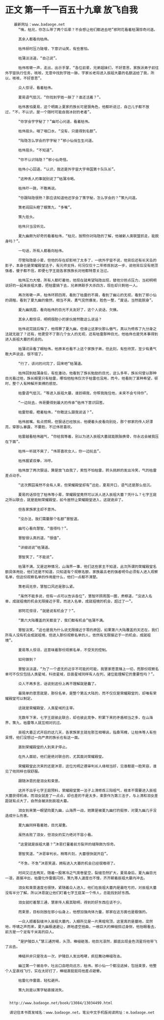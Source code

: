 # 正文 第一千一百五十九章 放飞自我
        最新网址：www.badaoge.net
          “咦，枯兄，你怎么带了两个后辈？不会想让他们都进去吧”邪阿花看着枯蒲惊奇问道。
      
          其余人都看向枯伟。
      
          枯伟顿时压力陡增，下意识讪笑，有些害怕。
      
          枯蒲淡淡道，“自己说”。
      
          枯伟咳嗽一声，走出，出示手掌，“各位前辈，兄弟姐妹们，不好意思，家族派弟子前往外宇宙执行任务，咳咳，无意中找到宇姓一脉，宇家长老将进入辰祖大墓的名额送给了我，所以，咳咳，不好意思”。
      
          众人惊讶，看着枯伟。
      
          夏易语气低沉，“你找到宇姓一脉了？谁还活着？”。
      
          枯伟害怕夏易，这个明面上夏家的族长可是狠角色，他都听说过，自己儿子都不放过，“不，不认识，是一个随时可能自我冰封的老者”。
      
          “你学会宇字秘了？”幽可心问道，看着枯伟。
      
          枯伟摇头，咽了咽口水，“没有，只是得到名额”。
      
          “陆隐怎么学会的宇字秘？”邪小仙俏生生问道。
      
          枯伟摇头，“不知道”。
      
          “你不认识陆隐？”邪小仙奇怪。
      
          枯伟小心回道，“认识，我还是外宇宙大宇帝国第十队队长”。
      
          “这种丢人的事就别说了”枯蒲冷喝。
      
          枯伟吓一跳，不敢再说。
      
          “你跟陆隐很熟？那应该知道他还学会了策字秘，怎么学会的？”策九问道。
      
          策老阎回头瞪了眼策九，“多嘴”。
      
          策九低头。
      
          枯伟只当没听见。
      
          夏九幽颇为好奇的看着枯伟，“枯兄，按照你对陆隐的了解，他被新人类联盟抓走，能脱身吗？”。
      
          一句话，所有人都看向枯伟。
      
          尽管陆隐是小辈，但他的存在却影响了太多了，一统外宇宙不说，他背后还有长天岛的影子，本身也是荣耀殿堂法子，有元师支持，何况仅仅十二年修炼到这一步，说他背后没有绝顶强者，傻子都不信，即便七字王庭各家族族长对他都特意关注过。
      
          枯伟压力大增，所有人都盯着他，他现在就希望陆隐出现，替他分担点压力，当初明明说好的一起来辰祖大墓，把枯雷搞下去，兄弟俩联手大杀四方，现在却只剩他一人。
      
          再次咳嗽一声，枯伟环顾四周，看到了枯雷的不屑，看到了幽沁的无视，看到了邪小仙的调楷，看到了夏九幽的傲然，相当不爽，勇气突然爆发，脸色一整，“废话，当然能脱身”。
      
          夏九幽挑眉，看向枯伟的目光不太友好了，这个人说话，欠揍。
      
          其余人都惊讶，明明很胆小的家伙居然敢这么说话？
      
          枯伟说完就后悔了，他得罪了夏九幽，但谁让这家伙那么傲气，真以为修炼了九分身之法就无敌了？还有，他更受不了那几个女人的无视，还有枯雷那种目光，他枯伟也是凭本事得到进入辰祖大墓的机会的。
      
          枯蒲诧异看了眼枯伟，他原本也看不上这个家族子弟，但此刻，有些欣赏，至少有勇气敢大声说话，很不错了。
      
          “行了，该问的问完了，回来吧”枯蒲道。
      
          枯伟回到枯蒲身后，有些激动，他看到了族长勉励的目光，这么多年，族长何曾以那种目光看过他，族长眼里只有枯雷，哪怕他枯伟仅次于枯雷也没用，而今，他看到了某种希望，顿时，整个人有种解开束缚的感觉。
      
          枯雷语气低沉，“等进入辰祖大墓，谁妨碍我，你帮我拖住他，未来不会亏待你”。
      
          “一边玩去，伟哥要得到最大的传承”枯伟下意识回答。
      
          枯雷怒极，瞪着枯伟，“你敢这么跟我说话？”。
      
          枯伟抿嘴，有点慌啊，但狠话已经放出，他硬着头皮看向别处，那个邪家的传人好漂亮，穿那么暴露，不要脸，不过伟哥喜欢。
      
          枯雷越看枯伟越气，“你给我等着，别以为进入辰祖大墓就能脱胎换骨，你永远会被我压在下面”。
      
          枯伟一听就不爽了，“伟哥喜欢女人，你一边玩去”。
      
          枯伟握紧双拳，冷哼。
      
          枯伟放了两次狠话，算是放飞自我了，索性不怕枯雷，转头挑衅的发出冷笑，气的枯雷差点动手。
      
          “这次葬园虽然不会有人来，但荣耀殿堂却有”远处，夏易开口，语气还是那么低沉。
      
          夏易的话惊住了枯伟等小辈，荣耀殿堂竟然可以派人进入辰祖大墓？凭什么？七字王庭之所以联合，就是抵制荣耀殿堂，如今居然让荣耀殿堂进入，这就诡异了。
      
          但各家族家主却不意外。
      
          “没办法，我们需要那个名额”慧智道。
      
          幽可心看向慧智，“值得吗？”。
      
          慧智很认真的道，“很值”。
      
          “详细说说”枯蒲道。
      
          慧智笑了，“不能说”。
      
          枯蒲不满，又是这种情况，山海界一事，他们这些家主不知道，此次所谓的荣耀殿堂名额具体用处，他们还是不知道，只知道有个观察名额，家族最古老的强者明令必须有人进入观察名单，但这份观察名单的作用是什么，他们一点都不清楚。
      
          策老阎无奈，慧智口风还是那么紧。
      
          “虽然不能多说，但有一点可以告诉各位”，慧智环顾周围一圈，肃穆道，“没进入名单，成就祖境的机会无限接近于零，而进入名单，成就祖境的机会，超过了一”。
      
          邪阿花惊讶，“就是说有机会了？”。
      
          “第六大陆覆盖的天都变了，我们都有机会”枯蒲不满。
      
          慧智淡笑，“这也是我为什么说无限接近于零的原因，如果第六大陆覆盖的天还在，我们所有人没有机会成就祖境，但进入那份观察名单的人，依然有无限接近于一的机会，成就祖境”。
      
          夏易等人惊讶，这意味着那份观察名单，不受天的控制。
      
          如何做到？
      
          慧智淡淡道，“为了一个虚无的近乎不可能的可能，我慧家愿意赌上一切，而那份观察名单可不仅仅包括人类星域，科技星域，巨兽星域同样有人在列，诸位能理解它的重要性吗？”。
      
          众人不再多言，话说到这份上再不理解就是蠢了。
      
          最简单的意思就是，那份名单，是整个第五大陆的，而不仅仅是荣耀殿堂的，却唯有荣耀殿堂可以制定。
      
          这就是荣耀殿堂，人类星域的主宰。
      
          无数年下来，七字王庭彼此联合，却也彼此竞争，积累下来的矛盾相当之多，在山海界，策九，枯雷等人就互相对抗过。
      
          辰祖大墓正式开启的这几天，各家族家主就在那互相嘲讽，指桑骂槐，让枯伟等人有些呆愣，他们没想过一向严肃的族长也有这一面。
      
          直到荣耀殿堂的人到来才停止。
      
          在外人面前，他们是绝对联合的，尤其面对荣耀殿堂。
      
          荣耀殿堂此次来的还是沐恩，这位光明之德审判长人缘相当好，见谁都是一脸笑容，谁见了他同样也很舒服。
      
          跟随沐恩的是泪女和束景。
      
          这并不出乎七字王庭预料，荣耀殿堂第一法子上清修炼三阳祖气，根本不需要进入辰祖大墓获得机缘，而泪女就差了一点点，却也差的不是太多，束景作为第三法子，与上清和泪女差距就有点大了，自然会被派到辰祖大墓。
      
          泪女到来第一眼望向夏九幽，山海界一战，她算是被夏九幽打的挺惨，对夏九幽几乎没造成什么伤害。
      
          夏九幽同样看着她，目光凝重。
      
          虽然击败了泪女，但泪女的实力绝对不容小看。
      
          “这里就是辰祖大墓？”沐恩打量着前方裂开的缝隙颇为惊奇。
      
          慧智笑道，“沐恩审判长，稍等片刻，大墓很快就开启”。
      
          “不急，不急”沐恩笑道，拥有进入大墓的机会已经很难得了。
      
          时间又过去两天，随着一股寒冷之气席卷星空，裂缝忽然扩大，夏易身后，夏九幽目光一凛，直接冲出，枯雷化作雷霆闪烁，策九等人速度也不慢，齐齐朝着辰祖大墓内冲去。
      
          泪女和束景速度也很快，紧随着众人进入，他们在辰祖大墓内是最吃亏的，对辰祖大墓没有半分了解，所以沐恩就让他们盯着七字王庭某一个传人，总能找到好东西。
      
          泪女就盯着慧三通，慧家传人极其聪明，得到的好东西应该不少。
      
          而束景，目标则放在邪小仙身上，他想加强肉体力量，邪家在这方面也是极强的。
      
          一众人顺着裂缝冲入辰祖大墓内，入眼所见是一片黑暗穹顶，这里真的是墓地，突然地，呼啸之声而来，夏九幽极速避让，原地虚空扭曲，一根巨大的棒槌掠过身侧，他抬眼看去，前方是一个足有千米高的巨人。
      
          “是护陵巨人”慧三通厉喝，头顶，棒槌砸落，他目光凛然，脚底出现金色流星将他带飞了出去。
      
          棒槌并非只是攻击一次，护陵巨人发出咆哮，疯狂舞动棒槌攻击。
      
          幽泣第一个被击中，吐出口血咂向远方，枯伟，邪小仙一个都没逃掉，包括束景，他整个人呈直线飞行，实在太好打了，棒槌直挺挺将他差点砸晕。
      
          枯雷化作雷霆，轻松避开。
      
          策九则是以策字秘直接消失。
      
      
      http://www.badaoge.net/book/13084/13034499.html
      
      请记住本书首发域名：www.badaoge.net。笔尖中文手机版阅读网址：m.badaoge.net